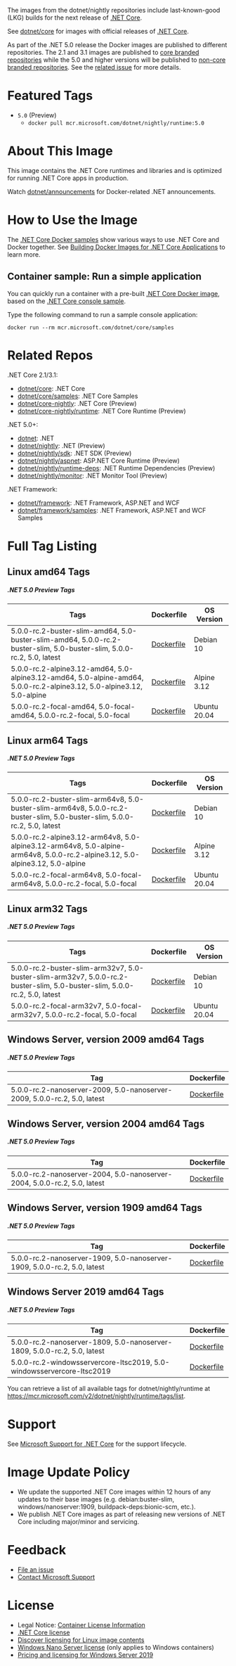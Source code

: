 The images from the dotnet/nightly repositories include last-known-good (LKG) builds for the next release of [.NET Core](https://github.com/dotnet/core).

See [dotnet/core](https://hub.docker.com/_/microsoft-dotnet-core/) for images with official releases of [.NET Core](https://github.com/dotnet/core).

As part of the .NET 5.0 release the Docker images are published to different repositories.  The 2.1 and 3.1 images are published to [core branded repositories](https://hub.docker.com/_/microsoft-dotnet-core/) while the 5.0 and higher versions will be published to [non-core branded repositories](https://hub.docker.com/_/microsoft-dotnet/).  See the [related issue](https://github.com/dotnet/dotnet-docker/issues/1765) for more details.

# Featured Tags

* `5.0` (Preview)
  * `docker pull mcr.microsoft.com/dotnet/nightly/runtime:5.0`

# About This Image

This image contains the .NET Core runtimes and libraries and is optimized for running .NET Core apps in production.

Watch [dotnet/announcements](https://github.com/dotnet/announcements/labels/Docker) for Docker-related .NET announcements.

# How to Use the Image

The [.NET Core Docker samples](https://github.com/dotnet/dotnet-docker/blob/master/samples/README.md) show various ways to use .NET Core and Docker together. See [Building Docker Images for .NET Core Applications](https://docs.microsoft.com/dotnet/core/docker/building-net-docker-images) to learn more.

## Container sample: Run a simple application

You can quickly run a container with a pre-built [.NET Core Docker image](https://hub.docker.com/_/microsoft-dotnet-core-samples/), based on the [.NET Core console sample](https://github.com/dotnet/dotnet-docker/blob/master/samples/dotnetapp/README.md).

Type the following command to run a sample console application:

```console
docker run --rm mcr.microsoft.com/dotnet/core/samples
```

# Related Repos

.NET Core 2.1/3.1:

* [dotnet/core](https://hub.docker.com/_/microsoft-dotnet-core/): .NET Core
* [dotnet/core/samples](https://hub.docker.com/_/microsoft-dotnet-core-samples/): .NET Core Samples
* [dotnet/core-nightly](https://hub.docker.com/_/microsoft-dotnet-core-nightly/): .NET Core (Preview)
* [dotnet/core-nightly/runtime](https://hub.docker.com/_/microsoft-dotnet-core-nightly-runtime/): .NET Core Runtime (Preview)

.NET 5.0+:

* [dotnet](https://hub.docker.com/_/microsoft-dotnet/): .NET
* [dotnet/nightly](https://hub.docker.com/_/microsoft-dotnet-nightly/): .NET (Preview)
* [dotnet/nightly/sdk](https://hub.docker.com/_/microsoft-dotnet-nightly-sdk/): .NET SDK (Preview)
* [dotnet/nightly/aspnet](https://hub.docker.com/_/microsoft-dotnet-nightly-aspnet/): ASP.NET Core Runtime (Preview)
* [dotnet/nightly/runtime-deps](https://hub.docker.com/_/microsoft-dotnet-nightly-runtime-deps/): .NET Runtime Dependencies (Preview)
* [dotnet/nightly/monitor](https://hub.docker.com/_/microsoft-dotnet-nightly-monitor/): .NET Monitor Tool (Preview)

.NET Framework:

* [dotnet/framework](https://hub.docker.com/_/microsoft-dotnet-framework/): .NET Framework, ASP.NET and WCF
* [dotnet/framework/samples](https://hub.docker.com/_/microsoft-dotnet-framework-samples/): .NET Framework, ASP.NET and WCF Samples

# Full Tag Listing

## Linux amd64 Tags
##### .NET 5.0 Preview Tags
Tags | Dockerfile | OS Version
-----------| -------------| -------------
5.0.0-rc.2-buster-slim-amd64, 5.0-buster-slim-amd64, 5.0.0-rc.2-buster-slim, 5.0-buster-slim, 5.0.0-rc.2, 5.0, latest | [Dockerfile](https://github.com/dotnet/dotnet-docker/blob/nightly/src/runtime/5.0/buster-slim/amd64/Dockerfile) | Debian 10
5.0.0-rc.2-alpine3.12-amd64, 5.0-alpine3.12-amd64, 5.0-alpine-amd64, 5.0.0-rc.2-alpine3.12, 5.0-alpine3.12, 5.0-alpine | [Dockerfile](https://github.com/dotnet/dotnet-docker/blob/nightly/src/runtime/5.0/alpine3.12/amd64/Dockerfile) | Alpine 3.12
5.0.0-rc.2-focal-amd64, 5.0-focal-amd64, 5.0.0-rc.2-focal, 5.0-focal | [Dockerfile](https://github.com/dotnet/dotnet-docker/blob/nightly/src/runtime/5.0/focal/amd64/Dockerfile) | Ubuntu 20.04

## Linux arm64 Tags
##### .NET 5.0 Preview Tags
Tags | Dockerfile | OS Version
-----------| -------------| -------------
5.0.0-rc.2-buster-slim-arm64v8, 5.0-buster-slim-arm64v8, 5.0.0-rc.2-buster-slim, 5.0-buster-slim, 5.0.0-rc.2, 5.0, latest | [Dockerfile](https://github.com/dotnet/dotnet-docker/blob/nightly/src/runtime/5.0/buster-slim/arm64v8/Dockerfile) | Debian 10
5.0.0-rc.2-alpine3.12-arm64v8, 5.0-alpine3.12-arm64v8, 5.0-alpine-arm64v8, 5.0.0-rc.2-alpine3.12, 5.0-alpine3.12, 5.0-alpine | [Dockerfile](https://github.com/dotnet/dotnet-docker/blob/nightly/src/runtime/5.0/alpine3.12/arm64v8/Dockerfile) | Alpine 3.12
5.0.0-rc.2-focal-arm64v8, 5.0-focal-arm64v8, 5.0.0-rc.2-focal, 5.0-focal | [Dockerfile](https://github.com/dotnet/dotnet-docker/blob/nightly/src/runtime/5.0/focal/arm64v8/Dockerfile) | Ubuntu 20.04

## Linux arm32 Tags
##### .NET 5.0 Preview Tags
Tags | Dockerfile | OS Version
-----------| -------------| -------------
5.0.0-rc.2-buster-slim-arm32v7, 5.0-buster-slim-arm32v7, 5.0.0-rc.2-buster-slim, 5.0-buster-slim, 5.0.0-rc.2, 5.0, latest | [Dockerfile](https://github.com/dotnet/dotnet-docker/blob/nightly/src/runtime/5.0/buster-slim/arm32v7/Dockerfile) | Debian 10
5.0.0-rc.2-focal-arm32v7, 5.0-focal-arm32v7, 5.0.0-rc.2-focal, 5.0-focal | [Dockerfile](https://github.com/dotnet/dotnet-docker/blob/nightly/src/runtime/5.0/focal/arm32v7/Dockerfile) | Ubuntu 20.04

## Windows Server, version 2009 amd64 Tags
##### .NET 5.0 Preview Tags
Tag | Dockerfile
---------| ---------------
5.0.0-rc.2-nanoserver-2009, 5.0-nanoserver-2009, 5.0.0-rc.2, 5.0, latest | [Dockerfile](https://github.com/dotnet/dotnet-docker/blob/nightly/src/runtime/5.0/nanoserver-2009/amd64/Dockerfile)

## Windows Server, version 2004 amd64 Tags
##### .NET 5.0 Preview Tags
Tag | Dockerfile
---------| ---------------
5.0.0-rc.2-nanoserver-2004, 5.0-nanoserver-2004, 5.0.0-rc.2, 5.0, latest | [Dockerfile](https://github.com/dotnet/dotnet-docker/blob/nightly/src/runtime/5.0/nanoserver-2004/amd64/Dockerfile)

## Windows Server, version 1909 amd64 Tags
##### .NET 5.0 Preview Tags
Tag | Dockerfile
---------| ---------------
5.0.0-rc.2-nanoserver-1909, 5.0-nanoserver-1909, 5.0.0-rc.2, 5.0, latest | [Dockerfile](https://github.com/dotnet/dotnet-docker/blob/nightly/src/runtime/5.0/nanoserver-1909/amd64/Dockerfile)

## Windows Server 2019 amd64 Tags
##### .NET 5.0 Preview Tags
Tag | Dockerfile
---------| ---------------
5.0.0-rc.2-nanoserver-1809, 5.0-nanoserver-1809, 5.0.0-rc.2, 5.0, latest | [Dockerfile](https://github.com/dotnet/dotnet-docker/blob/nightly/src/runtime/5.0/nanoserver-1809/amd64/Dockerfile)
5.0.0-rc.2-windowsservercore-ltsc2019, 5.0-windowsservercore-ltsc2019 | [Dockerfile](https://github.com/dotnet/dotnet-docker/blob/nightly/src/runtime/5.0/windowsservercore-ltsc2019/amd64/Dockerfile)

You can retrieve a list of all available tags for dotnet/nightly/runtime at https://mcr.microsoft.com/v2/dotnet/nightly/runtime/tags/list.

# Support

See [Microsoft Support for .NET Core](https://github.com/dotnet/core/blob/master/microsoft-support.md) for the support lifecycle.

# Image Update Policy

* We update the supported .NET Core images within 12 hours of any updates to their base images (e.g. debian:buster-slim, windows/nanoserver:1909, buildpack-deps:bionic-scm, etc.).
* We publish .NET Core images as part of releasing new versions of .NET Core including major/minor and servicing.

# Feedback

* [File an issue](https://github.com/dotnet/dotnet-docker/issues/new/choose)
* [Contact Microsoft Support](https://support.microsoft.com/contactus/)

# License

* Legal Notice: [Container License Information](https://aka.ms/mcr/osslegalnotice)
* [.NET Core license](https://github.com/dotnet/dotnet-docker/blob/master/LICENSE)
* [Discover licensing for Linux image contents](https://github.com/dotnet/dotnet-docker/blob/master/documentation/image-artifact-details.md)
* [Windows Nano Server license](https://hub.docker.com/_/microsoft-windows-nanoserver/) (only applies to Windows containers)
* [Pricing and licensing for Windows Server 2019](https://www.microsoft.com/cloud-platform/windows-server-pricing)
